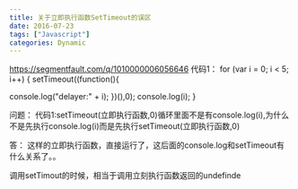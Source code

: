 ```yaml
---
title: 关于立即执行函数SetTimeout的误区
date: 2016-07-23
tags: ["Javascript"]
categories: Dynamic
---
```

https://segmentfault.com/q/1010000006056646
代码1：
for (var i = 0; i < 5; i++) {
setTimeout((function(){

console.log("delayer:" + i);
})(),0);
console.log(i);
}

问题：
代码1:setTimeout(立即执行函数,0)循环里面不是有console.log(i),为什么不是先执行console.log(i)而是先执行setTimeout(立即执行函数,0)

答：
这样的立即执行函数，直接运行了，这后面的console.log和setTimeout有什么关系了。。

调用setTimout的时候，相当于调用立刻执行函数返回的undefinde